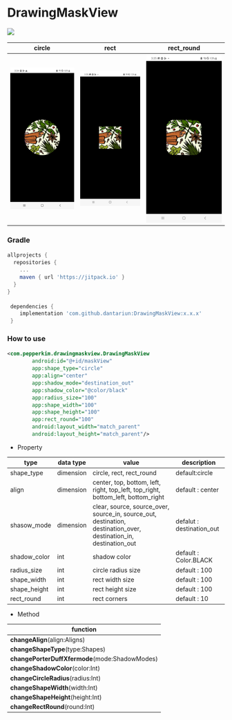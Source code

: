 # DrawingMaskView

[![](https://jitpack.io/v/dantariun/DrawingMaskView.svg)](https://jitpack.io/#dantariun/DrawingMaskView)


|            circle            |         rect          |         rect_round          |
|:----------------------------:|:---------------------:|:---------------------------:|
| ![](arts/capture_circle.jpg) | ![](arts/capture_rect.jpg) | ![](arts/capture_rect_round.jpg) |


### Gradle

```gradle
allprojects {
  repositories {
    ...
    maven { url 'https://jitpack.io' }
  }
}

 dependencies {
    implementation 'com.github.dantariun:DrawingMaskView:x.x.x'
 }
```

### How to use

```xml
<com.pepperkim.drawingmaskview.DrawingMaskView
        android:id="@+id/maskView"
        app:shape_type="circle"
        app:align="center"
        app:shadow_mode="destination_out"
        app:shadow_color="@color/black"
        app:radius_size="100"
        app:shape_width="100"
        app:shape_height="100"
        app:rect_round="100"
        android:layout_width="match_parent"
        android:layout_height="match_parent"/>
```

- Property

|type 	| data type | value | description	|
|---	|---		|---	|---			|
|shape_type|dimension|circle, rect, rect_round|default:circle|
| align | dimension | center, top, bottom, left, right, top_left, top_right, bottom_left, bottom_right | default : center |
| shasow_mode | dimension | clear, source, source_over, source_in, source_out, destination, destination_over, destination_in, destination_out | defalut : destination_out|
|shadow_color| int | shadow color | default : Color.BLACK |
|radius_size| int | circle radius size | default : 100 |
|shape_width| int | rect width size | default : 100 |
|shape_height| int | rect height size | default : 100 |
|rect_round| int | rect corners  | default : 10 |

- Method

|function |
|---|
|**changeAlign**(align:Aligns)|
|**changeShapeType**(type:Shapes)|
|**changePorterDuffXfermode**(mode:ShadowModes)|
|**changeShadowColor**(color:Int)|
|**changeCircleRadius**(radius:Int)|
|**changeShapeWidth**(width:Int)|
|**changeShapeHeight**(height:Int)|
|**changeRectRound**(round:Int)|

